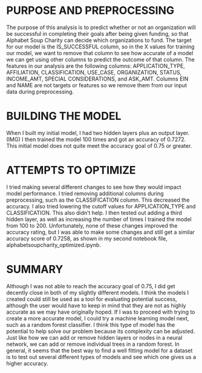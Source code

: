 # PURPOSE AND PREPROCESSING
The purpose of this analysis is to predict whether or not an organization will be successful in completing their goals after being given funding, so that Alphabet Soup Charity can decide which organizations to fund. The target for our model is the IS_SUCCESSFUL column, so in the X values for training our model, we want to remove that column to see how accurate of a model we can get using other columns to predict the outcome of that column. The features in our analysis are the following columns: APPLICATION_TYPE, AFFILIATION, CLASSIFICATION, USE_CASE, ORGANIZATION, STATUS, INCOME_AMT, SPECIAL CONSIDERATIONS, and ASK_AMT. Columns EIN and NAME are not targets or features so we remove them from our input data during preprocessing. 
 
# BUILDING THE MODEL
When I built my initial model, I had two hidden layers plus an output layer. 
(IMG)
I then trained the model 100 times and got an accuracy of 0.7272. This initial model does not quite meet the accuracy goal of 0.75 or greater.
 
# ATTEMPTS TO OPTIMIZE
I tried making several different changes to see how they would impact model performance. I tried removing additional columns during preprocessing, such as the CLASSIFICATION column. This decreased the accuracy. I also tried lowering the cutoff values for APPLICATION_TYPE and CLASSIFICATION. This also didn’t help. I then tested out adding a third hidden layer, as well as increasing the number of times I trained the model from 100 to 200. Unfortunately, none of these changes improved the accuracy rating, but I was able to make some changes and still get a similar accuracy score of 0.7258, as shown in my second notebook file, alphabetsoupcharity_optimized.ipynb. 
 
# SUMMARY
Although I was not able to reach the accuracy goal of 0.75, I did get decently close in both of my slightly different models. I think the models I created could still be used as a tool for evaluating potential success, although the user would have to keep in mind that they are not as highly accurate as we may have originally hoped. If I was to proceed with trying to create a more accurate model, I could try a machine learning model next, such as a random forest classifier. I think this type of model has the potential to help solve our problem because its complexity can be adjusted. Just like how we can add or remove hidden layers or nodes in a neural network, we can add or remove individual trees in a random forest. In general, it seems that the best way to find a well fitting model for a dataset is to test out several different types of models and see which one gives us a higher accuracy.